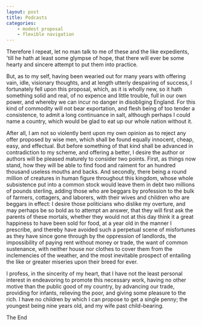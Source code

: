 ```yaml
---
layout: post
title: Podcasts
categories:
	- modest proposal
	- flexible navigation
---
```


Therefore I repeat, let no man talk to me of these and the like expedients, 'till he hath at least some glympse of hope, that there will ever be some hearty and sincere attempt to put them into practice.

But, as to my self, having been wearied out for many years with offering vain, idle, visionary thoughts, and at length utterly despairing of success, I fortunately fell upon this proposal, which, as it is wholly new, so it hath something solid and real, of no expence and little trouble, full in our own power, and whereby we can incur no danger in disobliging England. For this kind of commodity will not bear exportation, and flesh being of too tender a consistence, to admit a long continuance in salt, although perhaps I could name a country, which would be glad to eat up our whole nation without it.

After all, I am not so violently bent upon my own opinion as to reject any offer proposed by wise men, which shall be found equally innocent, cheap, easy, and effectual. But before something of that kind shall be advanced in contradiction to my scheme, and offering a better, I desire the author or authors will be pleased maturely to consider two points. First, as things now stand, how they will be able to find food and raiment for an hundred thousand useless mouths and backs. And secondly, there being a round million of creatures in human figure throughout this kingdom, whose whole subsistence put into a common stock would leave them in debt two millions of pounds sterling, adding those who are beggars by profession to the bulk of farmers, cottagers, and laborers, with their wives and children who are beggars in effect: I desire those politicians who dislike my overture, and may perhaps be so bold as to attempt an answer, that they will first ask the parents of these mortals, whether they would not at this day think it a great happiness to have been sold for food, at a year old in the manner I prescribe, and thereby have avoided such a perpetual scene of misfortunes as they have since gone through by the oppression of landlords, the impossibility of paying rent without money or trade, the want of common sustenance, with neither house nor clothes to cover them from the inclemencies of the weather, and the most inevitable prospect of entailing the like or greater miseries upon their breed for ever.

I profess, in the sincerity of my heart, that I have not the least personal interest in endeavoring to promote this necessary work, having no other motive than the public good of my country, by advancing our trade, providing for infants, relieving the poor, and giving some pleasure to the rich. I have no children by which I can propose to get a single penny; the youngest being nine years old, and my wife past child-bearing.

The End